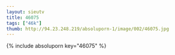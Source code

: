 ```yaml
--- 
layout: sieutv
title: 46075
tags: ["46k"]
thumb: http://94.23.248.219/absoluporn-1/image/002/46075.jpg
---
```

{% include absoluporn key="46075" %} 
